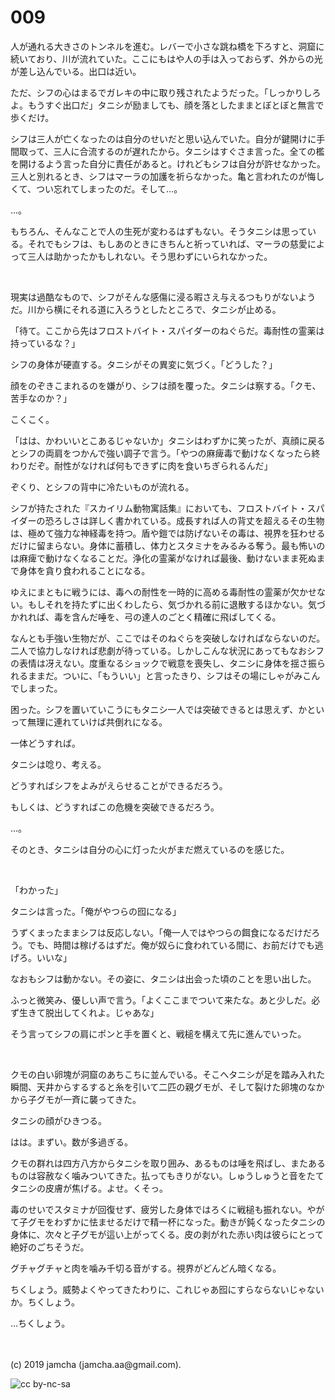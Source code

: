 

# 009

人が通れる大きさのトンネルを進む。レバーで小さな跳ね橋を下ろすと、洞窟に続いており、川が流れていた。ここにもはや人の手は入っておらず、外からの光が差し込んでいる。出口は近い。

ただ、シフの心はまるでガレキの中に取り残されたようだった。「しっかりしろよ。もうすぐ出口だ」タニシが励ましても、顔を落としたままとぼとぼと無言で歩くだけ。

シフは三人が亡くなったのは自分のせいだと思い込んでいた。自分が鍵開けに手間取って、三人に合流するのが遅れたから。タニシはすぐさま言った。全ての檻を開けるよう言った自分に責任があると。けれどもシフは自分が許せなかった。三人と別れるとき、シフはマーラの加護を祈らなかった。亀と言われたのが悔しくて、つい忘れてしまったのだ。そして…。

…。

もちろん、そんなことで人の生死が変わるはずもない。そうタニシは思っている。それでもシフは、もしあのときにきちんと祈っていれば、マーラの慈愛によって三人は助かったかもしれない。そう思わずにいられなかった。

<br>

現実は過酷なもので、シフがそんな感傷に浸る暇さえ与えるつもりがないようだ。川から横にそれる道に入ろうとしたところで、タニシが止める。

「待て。ここから先はフロストバイト・スパイダーのねぐらだ。毒耐性の霊薬は持っているな？」

シフの身体が硬直する。タニシがその異変に気づく。「どうした？」

顔をのぞきこまれるのを嫌がり、シフは顔を覆った。タニシは察する。「クモ、苦手なのか？」

こくこく。

「はは、かわいいとこあるじゃないか」タニシはわずかに笑ったが、真顔に戻るとシフの両肩をつかんで強い調子で言う。「やつの麻痺毒で動けなくなったら終わりだぞ。耐性がなければ何もできずに肉を食いちぎられるんだ」

ぞくり、とシフの背中に冷たいものが流れる。

シフが持たされた『スカイリム動物寓話集』においても、フロストバイト・スパイダーの恐ろしさは詳しく書かれている。成長すれば人の背丈を超えるその生物は、極めて強力な神経毒を持つ。盾や鎧では防げないその毒は、視界を狂わせるだけに留まらない。身体に蓄積し、体力とスタミナをみるみる奪う。最も怖いのは麻痺で動けなくなることだ。浄化の霊薬がなければ最後、動けないまま死ぬまで身体を貪り食われることになる。

ゆえにまともに戦うには、毒への耐性を一時的に高める毒耐性の霊薬が欠かせない。もしそれを持たずに出くわしたら、気づかれる前に退散するほかない。気づかれれば、毒を含んだ唾を、弓の達人のごとく精確に飛ばしてくる。

なんとも手強い生物だが、ここではそのねぐらを突破しなければならないのだ。二人で協力しなければ悲劇が待っている。しかしこんな状況にあってもなおシフの表情は冴えない。度重なるショックで戦意を喪失し、タニシに身体を揺さ振られるままだ。ついに、「もういい」と言ったきり、シフはその場にしゃがみこんでしまった。

困った。シフを置いていこうにもタニシ一人では突破できるとは思えず、かといって無理に連れていけば共倒れになる。

一体どうすれば。

タニシは唸り、考える。

どうすればシフをよみがえらせることができるだろう。

もしくは、どうすればこの危機を突破できるだろう。

…。

そのとき、タニシは自分の心に灯った火がまだ燃えているのを感じた。

<br>

「わかった」

タニシは言った。「俺がやつらの囮になる」

うずくまったままシフは反応しない。「俺一人ではやつらの餌食になるだけだろう。でも、時間は稼げるはずだ。俺が奴らに食われている間に、お前だけでも逃げろ。いいな」

なおもシフは動かない。その姿に、タニシは出会った頃のことを思い出した。

ふっと微笑み、優しい声で言う。「よくここまでついて来たな。あと少しだ。必ず生きて脱出してくれよ。じゃあな」

そう言ってシフの肩にポンと手を置くと、戦槌を構えて先に進んでいった。

<br>

クモの白い卵塊が洞窟のあちこちに並んでいる。そこへタニシが足を踏み入れた瞬間、天井からするすると糸を引いて二匹の親グモが、そして裂けた卵塊のなかから子グモが一斉に襲ってきた。

タニシの顔がひきつる。

はは。まずい。数が多過ぎる。

クモの群れは四方八方からタニシを取り囲み、あるものは唾を飛ばし、またあるものは容赦なく噛みついてきた。払ってもきりがない。しゅうしゅうと音をたてタニシの皮膚が焦げる。よせ。くそっ。

毒のせいでスタミナが回復せず、疲労した身体ではろくに戦槌も振れない。やがて子グモをわずかに怯ませるだけで精一杯になった。動きが鈍くなったタニシの身体に、次々と子グモが這い上がってくる。皮の剥がれた赤い肉は彼らにとって絶好のごちそうだ。

グチャグチャと肉を噛み千切る音がする。視界がどんどん暗くなる。

ちくしょう。威勢よくやってきたわりに、これじゃあ囮にすらならないじゃないか。ちくしょう。

…ちくしょう。

<br>
<br>
(c) 2019 jamcha (jamcha.aa@gmail.com).

![cc by-nc-sa](https://i.creativecommons.org/l/by-nc-sa/4.0/88x31.png)

